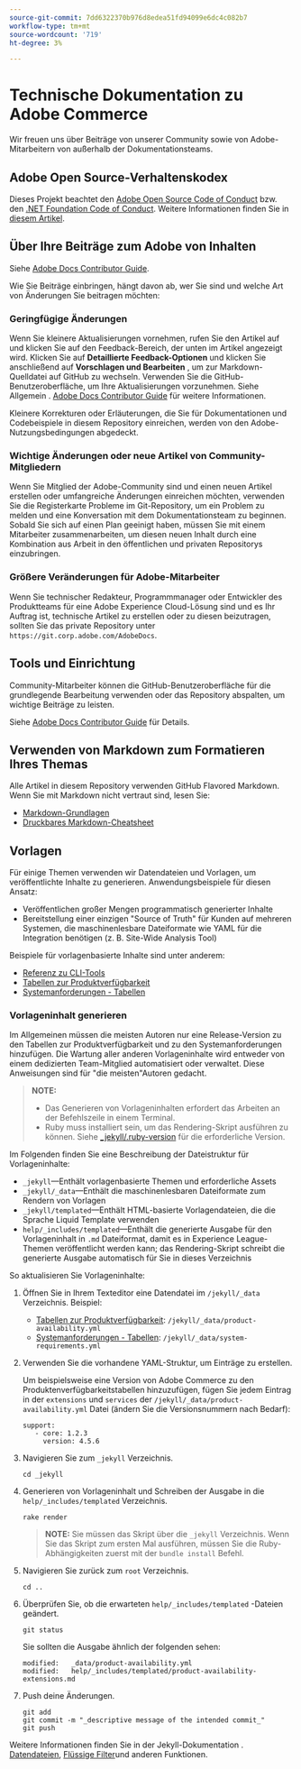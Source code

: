 ```yaml
---
source-git-commit: 7dd6322370b976d8edea51fd94099e6dc4c082b7
workflow-type: tm+mt
source-wordcount: '719'
ht-degree: 3%

---
```

# Technische Dokumentation zu Adobe Commerce

Wir freuen uns über Beiträge von unserer Community sowie von Adobe-Mitarbeitern von außerhalb der Dokumentationsteams.

## Adobe Open Source-Verhaltenskodex

Dieses Projekt beachtet den [Adobe Open Source Code of Conduct](code-of-conduct.md) bzw. den [.NET Foundation Code of Conduct](https://dotnetfoundation.org/code-of-conduct). Weitere Informationen finden Sie in [diesem Artikel](contributing.md).

## Über Ihre Beiträge zum Adobe von Inhalten

Siehe [Adobe Docs Contributor Guide](https://experienceleague.adobe.com/docs/contributor/contributor-guide/introduction.html).

Wie Sie Beiträge einbringen, hängt davon ab, wer Sie sind und welche Art von Änderungen Sie beitragen möchten:

### Geringfügige Änderungen

Wenn Sie kleinere Aktualisierungen vornehmen, rufen Sie den Artikel auf und klicken Sie auf den Feedback-Bereich, der unten im Artikel angezeigt wird. Klicken Sie auf **Detaillierte Feedback-Optionen** und klicken Sie anschließend auf **Vorschlagen und Bearbeiten** , um zur Markdown-Quelldatei auf GitHub zu wechseln. Verwenden Sie die GitHub-Benutzeroberfläche, um Ihre Aktualisierungen vorzunehmen. Siehe Allgemein . [Adobe Docs Contributor Guide](https://experienceleague.adobe.com/docs/contributor/contributor-guide/introduction.html) für weitere Informationen.

Kleinere Korrekturen oder Erläuterungen, die Sie für Dokumentationen und Codebeispiele in diesem Repository einreichen, werden von den Adobe-Nutzungsbedingungen abgedeckt.

### Wichtige Änderungen oder neue Artikel von Community-Mitgliedern

Wenn Sie Mitglied der Adobe-Community sind und einen neuen Artikel erstellen oder umfangreiche Änderungen einreichen möchten, verwenden Sie die Registerkarte Probleme im Git-Repository, um ein Problem zu melden und eine Konversation mit dem Dokumentationsteam zu beginnen. Sobald Sie sich auf einen Plan geeinigt haben, müssen Sie mit einem Mitarbeiter zusammenarbeiten, um diesen neuen Inhalt durch eine Kombination aus Arbeit in den öffentlichen und privaten Repositorys einzubringen.

<!--
If you submit a pull request with significant changes to documentation and code examples, you'll see a message in the pull request asking you to submit an online contribution license agreement (CLA). We need you to complete the online form before we can review your pull request.
-->

### Größere Veränderungen für Adobe-Mitarbeiter

Wenn Sie technischer Redakteur, Programmmanager oder Entwickler des Produktteams für eine Adobe Experience Cloud-Lösung sind und es Ihr Auftrag ist, technische Artikel zu erstellen oder zu diesen beizutragen, sollten Sie das private Repository unter `https://git.corp.adobe.com/AdobeDocs`.

<!--Employees from other parts of the Adobe world should use the public repo for minor updates.-->

## Tools und Einrichtung

Community-Mitarbeiter können die GitHub-Benutzeroberfläche für die grundlegende Bearbeitung verwenden oder das Repository abspalten, um wichtige Beiträge zu leisten.

Siehe [Adobe Docs Contributor Guide](https://experienceleague.adobe.com/docs/contributor/contributor-guide/introduction.html) für Details.

## Verwenden von Markdown zum Formatieren Ihres Themas

Alle Artikel in diesem Repository verwenden GitHub Flavored Markdown. Wenn Sie mit Markdown nicht vertraut sind, lesen Sie:

* [Markdown-Grundlagen](https://help.github.com/articles/getting-started-with-writing-and-formatting-on-github/)
* [Druckbares Markdown-Cheatsheet](https://guides.github.com/pdfs/markdown-cheatsheet-online.pdf)

## Vorlagen

Für einige Themen verwenden wir Datendateien und Vorlagen, um veröffentlichte Inhalte zu generieren. Anwendungsbeispiele für diesen Ansatz:

* Veröffentlichen großer Mengen programmatisch generierter Inhalte
* Bereitstellung einer einzigen &quot;Source of Truth&quot; für Kunden auf mehreren Systemen, die maschinenlesbare Dateiformate wie YAML für die Integration benötigen (z. B. Site-Wide Analysis Tool)

Beispiele für vorlagenbasierte Inhalte sind unter anderem:

* [Referenz zu CLI-Tools](https://experienceleague.adobe.com/docs/commerce-operations/reference/commerce-on-premises.html)
* [Tabellen zur Produktverfügbarkeit](https://experienceleague.adobe.com/docs/commerce-operations/release/product-availability.html)
* [Systemanforderungen - Tabellen](https://experienceleague.adobe.com/docs/commerce-operations/installation-guide/system-requirements.html)

### Vorlageninhalt generieren

Im Allgemeinen müssen die meisten Autoren nur eine Release-Version zu den Tabellen zur Produktverfügbarkeit und zu den Systemanforderungen hinzufügen. Die Wartung aller anderen Vorlageninhalte wird entweder von einem dedizierten Team-Mitglied automatisiert oder verwaltet. Diese Anweisungen sind für &quot;die meisten&quot;Autoren gedacht.

>**NOTE:**
>
>* Das Generieren von Vorlageninhalten erfordert das Arbeiten an der Befehlszeile in einem Terminal.
>* Ruby muss installiert sein, um das Rendering-Skript ausführen zu können. Siehe [_jekyll/.ruby-version](_jekyll/.ruby-version) für die erforderliche Version.

Im Folgenden finden Sie eine Beschreibung der Dateistruktur für Vorlageninhalte:

* `_jekyll`—Enthält vorlagenbasierte Themen und erforderliche Assets
* `_jekyll/_data`—Enthält die maschinenlesbaren Dateiformate zum Rendern von Vorlagen
* `_jekyll/templated`—Enthält HTML-basierte Vorlagendateien, die die Sprache Liquid Template verwenden
* `help/_includes/templated`—Enthält die generierte Ausgabe für den Vorlageninhalt in `.md` Dateiformat, damit es in Experience League-Themen veröffentlicht werden kann; das Rendering-Skript schreibt die generierte Ausgabe automatisch für Sie in dieses Verzeichnis

So aktualisieren Sie Vorlageninhalte:

1. Öffnen Sie in Ihrem Texteditor eine Datendatei im `/jekyll/_data` Verzeichnis. Beispiel:

   * [Tabellen zur Produktverfügbarkeit](https://experienceleague.adobe.com/docs/commerce-operations/release/product-availability.html): `/jekyll/_data/product-availability.yml`
   * [Systemanforderungen - Tabellen](https://experienceleague.adobe.com/docs/commerce-operations/installation-guide/system-requirements.html): `/jekyll/_data/system-requirements.yml`

1. Verwenden Sie die vorhandene YAML-Struktur, um Einträge zu erstellen.

   Um beispielsweise eine Version von Adobe Commerce zu den Produktenverfügbarkeitstabellen hinzuzufügen, fügen Sie jedem Eintrag in der `extensions` und `services` der `/jekyll/_data/product-availability.yml` Datei (ändern Sie die Versionsnummern nach Bedarf):

   ```
   support:
      - core: 1.2.3
        version: 4.5.6
   ```

1. Navigieren Sie zum `_jekyll` Verzeichnis.

   ```
   cd _jekyll
   ```

1. Generieren von Vorlageninhalt und Schreiben der Ausgabe in die `help/_includes/templated` Verzeichnis.

   ```
   rake render
   ```

   >**NOTE:** Sie müssen das Skript über die `_jekyll` Verzeichnis. Wenn Sie das Skript zum ersten Mal ausführen, müssen Sie die Ruby-Abhängigkeiten zuerst mit der `bundle install` Befehl.

1. Navigieren Sie zurück zum `root` Verzeichnis.

   ```
   cd ..
   ```

1. Überprüfen Sie, ob die erwarteten `help/_includes/templated` -Dateien geändert.

   ```
   git status
   ```

   Sie sollten die Ausgabe ähnlich der folgenden sehen:

   ```
   modified:   _data/product-availability.yml
   modified:   help/_includes/templated/product-availability-extensions.md
   ```

1. Push deine Änderungen.

   ```
   git add
   git commit -m "_descriptive message of the intended commit_"
   git push
   ```

Weitere Informationen finden Sie in der Jekyll-Dokumentation . [Datendateien](https://jekyllrb.com/docs/datafiles), [Flüssige Filter](https://jekyllrb.com/docs/liquid/filters/)und anderen Funktionen.
